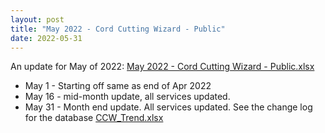 ```yaml
---
layout: post
title: "May 2022 - Cord Cutting Wizard - Public"
date: 2022-05-31
---
```

<p>An update for May of 2022: <a href="/May 2022 - Cord Cutting Wizard - Public.xlsx">May 2022 - Cord Cutting Wizard - Public.xlsx</a>
  <p>
    <ul>
      <li>May 1 - Starting off same as end of Apr 2022
      <li>May 16 - mid-month update, all services updated. 
      <li>May 31 - Month end update. All services updated. See the change log for the database <a href="/CCW_Trend.xlsx">CCW_Trend.xlsx</a>
    </ul>
